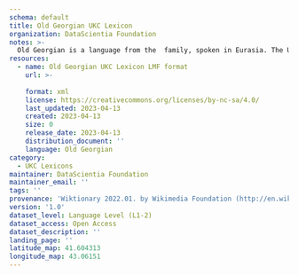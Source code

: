```yaml
---
schema: default
title: Old Georgian UKC Lexicon
organization: DataScientia Foundation
notes: >-
  Old Georgian is a language from the  family, spoken in Eurasia. The UKC Lexicon of Old Georgian is represented as a lexico-semantic network. It consists of words, word senses, synsets, as well as sense-level and synset-level relationships.
resources:
  - name: Old Georgian UKC Lexicon LMF format
    url: >-
      
    format: xml
    license: https://creativecommons.org/licenses/by-nc-sa/4.0/
    last_updated: 2023-04-13
    created: 2023-04-13
    size: 0
    release_date: 2023-04-13
    distribution_document: ''
    language: Old Georgian
category:
  - UKC Lexicons
maintainer: DataScientia Foundation
maintainer_email: ''
tags: ''
provenance: 'Wiktionary 2022.01. by Wikimedia Foundation (http://en.wiktionary.org); Princeton WordNet 2.1 by Princeton University (https://wordnet.princeton.edu)'
version: '1.0'
dataset_level: Language Level (L1-2)
dataset_access: Open Access
dataset_description: ''
landing_page: ''
latitude_map: 41.604313
longitude_map: 43.06151
---
```

